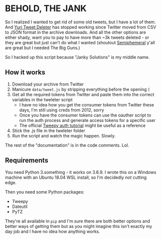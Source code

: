 # BEHOLD, THE JANK

So I realized I wanted to get rid of some old tweets, but I have a lot of them. And [Yuri Tweet Deleter](https://github.com/fellipec/YuriTweetDeleter/) has stopped working since Twitter moved from CSV to JSON format in the archive downloads. And all the other options are either shady, want you to pay to have more than ~3k tweets deleted - or they are great but just can't do what I wanted (shoutout [Semiphemeral](https://semiphemeral.com/) y'all are great but I needed The Big Guns.)

So I hacked up this script because "Janky Solutions" is my middle name.

## How it works

1. Download your archive from Twitter
2. Manicure `data/tweet.js` by stripping everything before the opening `[`
3. Get all the required tokens from Twitter and paste them into the correct variables in the tweleter script
    + I have no idea how you get the consumer tokens from Twitter these days, I'm still using creds from 2012, sorry
    + Once you have the consumer tokens can use the oauther script to run the auth process and generate access tokens for a specific user
    + The official [Tweepy auth tutorial](https://docs.tweepy.org/en/stable/auth_tutorial.html) might be useful as a reference
4. Stick the .js file in the tweleter folder
5. Run the script and watch the magic happen. Slowly.

The rest of the "documentation" is in the code comments. Lol.

## Requirements

You need Python 3.something - it works on 3.6.9. I wrote this on a Windows machine with an Ubuntu 18.04 WSL install, so I'm decidedly *not* cutting edge.

Then you need some Python packages:

- Tweepy
- Dateutil
- PyTZ

They're all available in `pip` and I'm sure there are both better options and better ways of getting them but as you might imagine this isn't exactly my day job and I have no idea how anything works.

